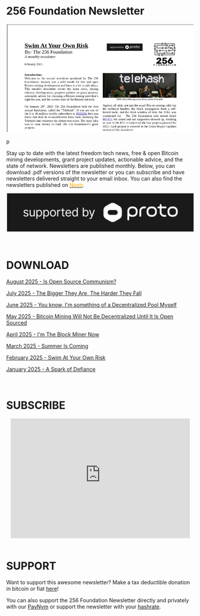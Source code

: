# 256 Foundation Newsletter
<p align="center">
  <img width="500" src="/feb-newsletter.png">
</p>p

Stay up to date with the latest freedom tech news, free & open Bitcoin mining developments, grant project updates, actionable advice, and the state of network. Newsletters are published monthly. Below, you can download .pdf versions of the newsletter or you can subscribe and have newsletters delivered straight to your email inbox. You can also find the newsletters published on <a href="https://primal.net/p/nprofile1qqs8aa03k9tw5hn7n7dhslme2xedzq0h0qrpv75dgjc3g69ppc8u6fcqy6qhv" target="_blank" rel="noopener noreferrer"><font color="orange">Nostr</font></a>.

<p align="center">
      <a href="https://proto.xyz/" target="_blank" rel="noopener noreferrer"><img width="500" src=/proto-support-ko.jpg></a>
    </p>

<br>
  
# DOWNLOAD

[August 2025 - Is Open Source Communism?](/256Foundation-Newsletter-2508_v1.pdf)

[July 2025 - The Bigger They Are, The Harder They Fall](/256Foundation-Newsletter-2507_v1.pdf)

[June 2025 - You know, I'm something of a Decentralized Pool Myself](/256Foundation-Newsletter-2506_v1.pdf)

[May 2025 - Bitcoin Mining Will Not Be Decentralized Until It Is Open Sourced](/256Foundation-Newsletter-2505_v1.pdf)

[April 2025 - I'm The Block Miner Now](/256Foundation-Newsletter-2504_v2.pdf)
    
[March 2025 - Summer Is Coming](/256Foundation-Newsletter-2503_v1.pdf)

[February 2025 - Swim At Your Own Risk](/256Foundation-Newsletter-2502_v1.pdf)

[January 2025 - A Spark of Defiance](256Foundation-Newsletter-2501_v1.pdf)
    
<br>

# SUBSCRIBE
<div class="iframe-container">
<iframe style="display:block; margin:auto; background:white;" src="https://256foundation.substack.com/embed" width="480" height="320" frameborder="0" scrolling="no"></iframe>
</div>

<br>

# SUPPORT

Want to support this awesome newsletter? Make a tax deductible donation in bitcoin or fiat [here](https://pay.zaprite.com/pl_ZRWeSGjRWG)!

You can also support the 256 Foundation Newsletter directly and privately with our [PayNym](https://paynym.rs/+appetizingadministration90) or support the newsletter with your [hashrate](https://256foundation.org/mining_links.html).
